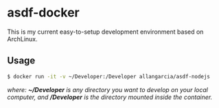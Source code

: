 # asdf-docker

This is my current easy-to-setup development environment based on ArchLinux.
 
## Usage
 
```bash
$ docker run -it -v ~/Developer:/Developer allangarcia/asdf-nodejs
```


*where: **~/Developer** is any directory you want to develop on your local computer, and
        **/Developer** is the directory mounted inside the container.*
